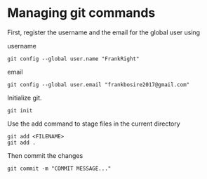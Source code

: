 # Managing git commands

First, register the username and the email for the global user using

username

```git
git config --global user.name "FrankRight"
```

email

```git
git config --global user.email "frankbosire2017@gmail.com"
```

Initialize git.

```git
git init
```

Use the add command to stage files in the current directory

```git
git add <FILENAME>
git add .
```

Then commit the changes

```git
git commit -m "COMMIT MESSAGE..."
```
